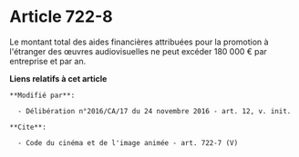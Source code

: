 # Article 722-8

Le montant total des aides financières attribuées pour la promotion à l'étranger des œuvres audiovisuelles ne peut excéder
180 000 € par entreprise et par an.

**Liens relatifs à cet article**

	**Modifié par**:

	  - Délibération n°2016/CA/17 du 24 novembre 2016 - art. 12, v. init.

	**Cite**:

	  - Code du cinéma et de l'image animée - art. 722-7 (V)
